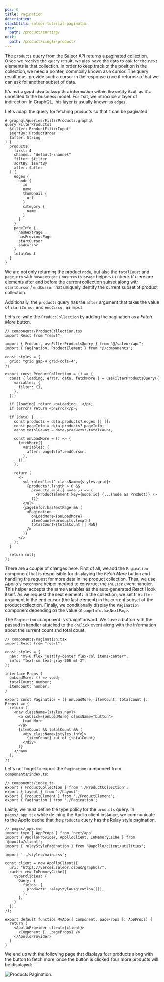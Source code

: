 ```yaml
---
pos: 6
title: Pagination
description:
stackblitz: saleor-tutorial-pagination
prev:
  path: /product/sorting/
next:
  path: /product/single-product/
---
```


The `products` query from the Saleor API returns a paginated collection. Once we receive the query result, we also have the data to ask for the next elements in that collection. In order to keep track of the position in the collection, we need a pointer, commonly known as a cursor. The query result must provide such a cursor in the response once it returns so that we can ask for another subset of data.

It's not a good idea to keep this information within the entity itself as it's unrelated to the business model. For that, we introduce a layer of indirection. In GraphQL, this layer is usually known as `edges`.

Let's adapt the query for fetching products so that it can be paginated.

```graphql{5,12,26-32}
# graphql/queries/FilterProducts.graphql
query FilterProducts(
  $filter: ProductFilterInput!
  $sortBy: ProductOrder
  $after: String
) {
  products(
    first: 4
    channel: "default-channel"
    filter: $filter
    sortBy: $sortBy
    after: $after
  ) {
    edges {
      node {
        id
        name
        thumbnail {
          url
        }
        category {
          name
        }
      }
    }
    pageInfo {
      hasNextPage
      hasPreviousPage
      startCursor
      endCursor
    }
    totalCount
  }
}
```

We are not only returning the product `node`, but also the `totalCount` and `pageInfo` with `hasNextPage` / `hasPreviousPage` helpers to check if there are elements after and before the current collection subset along with `startCursor` / `endCursor` that uniquely identify the current subset of product collection.

Additionally, the `products` query has the `after` argument that takes the value of `startCursor` and `endCursor` as input.

Let's re-write the `ProductCollection` by adding the pagination as a _Fetch More_ button.

```tsx
// components/ProductCollection.tsx
import React from "react";

import { Product, useFilterProductsQuery } from "@/saleor/api";
import { Pagination, ProductElement } from "@/components";

const styles = {
  grid: "grid gap-4 grid-cols-4",
};

export const ProductCollection = () => {
  const { loading, error, data, fetchMore } = useFilterProductsQuery({
    variables: {
      filter: {},
    },
  });

  if (loading) return <p>Loading...</p>;
  if (error) return <p>Error</p>;

  if (data) {
    const products = data.products?.edges || [];
    const pageInfo = data.products?.pageInfo;
    const totalCount = data.products?.totalCount;

    const onLoadMore = () => {
      fetchMore({
        variables: {
          after: pageInfo?.endCursor,
        },
      });
    };

    return (
      <>
        <ul role="list" className={styles.grid}>
          {products?.length > 0 &&
            products.map(({ node }) => (
              <ProductElement key={node.id} {...(node as Product)} />
            ))}
        </ul>
        {pageInfo?.hasNextPage && (
          <Pagination
            onLoadMore={onLoadMore}
            itemCount={products.length}
            totalCount={totalCount || NaN}
          />
        )}
      </>
    );
  }

  return null;
};
```

There are a couple of changes here. First of all, we add the `Pagination` component that is responsible for displaying the _Fetch More_ button and handling the request for more data in the product collection. Then, we use Apollo's `fetchMore` helper method to construct the `onClick` event handler. This helper accepts the same variables as the auto-generated React Hook itself. As we request the next elements in the collection, we set the `after` argument to the end cursor (the last element) in the current subset of the product collection. Finally, we conditionally display the `Pagination` component depending on the value of `pageInfo.hasNextPage`.

The `Pagination` component is straightforward. We have a button with the passed in handler attached to the `onClick` event along with the information about the current count and total count.

```tsx
// components/Pagination.tsx
import React from "react";

const styles = {
  nav: "my-8 flex justify-center flex-col items-center",
  info: "text-sm text-gray-500 mt-2",
};

interface Props {
  onLoadMore: () => void;
  totalCount: number;
  itemCount: number;
}

export const Pagination = ({ onLoadMore, itemCount, totalCount }: Props) => {
  return (
    <nav className={styles.nav}>
      <a onClick={onLoadMore} className="button">
        Load More
      </a>
      {itemCount && totalCount && (
        <div className={styles.info}>
          {itemCount} out of {totalCount}
        </div>
      )}
    </nav>
  );
};
```

Let's not forget to export the `Pagination` component from `components/index.ts`:

```tsx{5}
// components/index.ts
export { ProductCollection } from './ProductCollection';
export { Layout } from './Layout';
export { ProductElement } from './ProductElement';
export { Pagination } from './Pagination';
```

Lastly, we must define the type policy for the `products` query. In `pages/_app.tsx` while defining the Apollo client instance, we communicate to the Apollo cache that the `products` query has the Relay style pagination.

```tsx{4,11-17}
// pages/_app.tsx
import type { AppProps } from 'next/app'
import { ApolloProvider, ApolloClient, InMemoryCache } from '@apollo/client';
import { relayStylePagination } from "@apollo/client/utilities";

import '../styles/main.css';

const client = new ApolloClient({
  uri: "https://vercel.saleor.cloud/graphql/",
  cache: new InMemoryCache({
    typePolicies: {
      Query: {
        fields: {
          products: relayStylePagination([]),
        },
      },
    }
  }),
});

export default function MyApp({ Component, pageProps }: AppProps) {
  return (
    <ApolloProvider client={client}>
      <Component {...pageProps} />
    </ApolloProvider>
  )
}
```

We end up with the following page that displays four products along with the button to fetch more; once the button is clicked, four more products will be displayed:

![Products Pagination.](/images/products-pagination.png)
